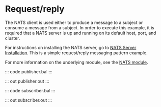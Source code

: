# Request/reply

The NATS client is used either to produce a message to a subject or consume a message from a subject.
In order to execute this example, it is required that a NATS server is up and running on its default host, port, and cluster.

For instructions on installing the NATS server,
go to [NATS Server Installation](https://docs.nats.io/nats-server/installation). This is a simple request/reply messaging pattern example.

For more information on the underlying module, 
see the [NATS module](https://lib.ballerina.io/ballerinax/nats/latest).

::: code publisher.bal :::

::: out publisher.out :::

::: code subscriber.bal :::

::: out subscriber.out :::